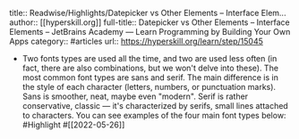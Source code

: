 title:: Readwise/Highlights/Datepicker vs Other Elements – Interface Elem...
author:: [[hyperskill.org]]
full-title:: Datepicker vs Other Elements – Interface Elements – JetBrains Academy — Learn Programming by Building Your Own Apps
category:: #articles
url:: https://hyperskill.org/learn/step/15045
- Two fonts types are used all the time, and two are used less often (in fact, there are also combinations, but we won't delve into these). The most common font types are sans and serif. The main difference is in the style of each character (letters, numbers, or punctuation marks). Sans is smoother, neat, maybe even "modern". Serif is rather conservative, classic — it's characterized by serifs, small lines attached to characters. You can see examples of the four main font types below: #Highlight #[[2022-05-26]]